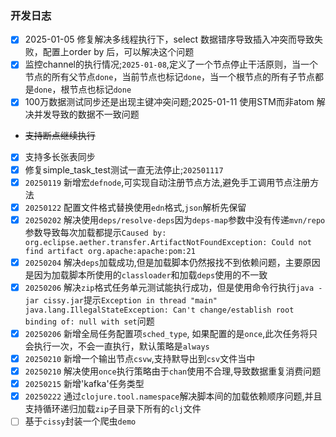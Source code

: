 ### 开发日志
- [x] 2025-01-05 修复解决多线程执行下，select 数据错序导致插入冲突而导致失败，配置上order by 后，可以解决这个问题
- [x] 监控channel的执行情况;`2025-01-08`,定义了一个节点停止干活原则，当一个节点的所有父节点`done`，当前节点也标记`done`，当一个根节点的所有子节点都是`done`，根节点也标记`done`
- [x] 100万数据测试同步还是出现主键冲突问题;2025-01-11 使用STM而非atom 解决并发导致的数据不一致问题
- ~~支持断点继续执行~~
- [x] 支持多长张表同步
- [x] 修复simple_task_test测试一直无法停止;`202501117`
- [x] `20250119` 新增宏`defnode`,可实现自动注册节点方法,避免手工调用节点注册方法
- [x] `20250122` 配置文件格式替换使用`edn`格式,`json`解析先保留
- [x] `20250202` 解决使用`deps/resolve-deps`因为`deps-map`参数中没有传递`mvn/repo`参数导致每次加载都提示`Caused by: org.eclipse.aether.transfer.ArtifactNotFoundException: Could not find artifact org.apache:apache:pom:21`
- [x] `20250204` 解决`deps`加载成功,但是加载脚本仍然报找不到依赖问题，主要原因是因为加载脚本所使用的`classloader`和加载`deps`使用的不一致
- [x] `20250206` 解决`zip`格式任务单元测试能执行成功，但是使用命令行执行`java -jar cissy.jar`提示`Exception in thread "main" java.lang.IllegalStateException: Can't change/establish root binding of: null with set`问题
- [x] `20250206` 新增全局任务配置项`sched_type`, 如果配置的是`once`,此次任务将只会执行一次，不会一直执行，默认策略是`always`
- [x] `20250210` 新增一个输出节点`csvw`,支持默导出到`csv`文件当中
- [x] `20250210` 解决使用`once`执行策略由于`chan`使用不合理,导致数据重复消费问题
- [x] `20250215` 新增'kafka'任务类型
- [x] `20250222` 通过`clojure.tool.namespace`解决脚本间的加载依赖顺序问题,并且支持循环递归加载`zip`子目录下所有的`clj`文件
- [ ] 基于`cissy`封装一个爬虫`demo`